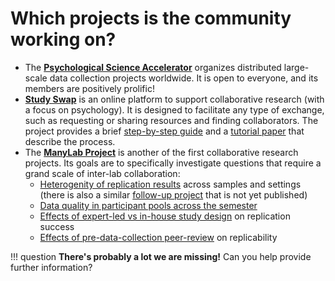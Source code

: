 # Which projects is the community working on?

* The [**Psychological Science Accelerator**](https://psysciacc.org/) organizes distributed large-scale data collection projects worldwide. It is open to everyone, and its members are positively prolific!
* [**Study Swap**](https://osf.io/9aj5g/) is an online platform to support collaborative research (with a focus on psychology). It is designed to facilitate any type of exchange, such as requesting or sharing resources and finding collaborators. The project provides a brief [step-by-step guide](https://twitter.com/Study_Swap/status/1016501689959047168) and a [tutorial paper](https://psyarxiv.com/wqhbj/) that describe the process.
* The [**ManyLab Project**](https://osf.io/89vqh/) is another of the first collaborative research projects. Its goals are to specifically investigate questions that require a grand scale of inter-lab collaboration:
    * [Heterogenity of replication results](https://osf.io/ebmf8/) across samples and settings (there is also a similar [follow-up project](https://osf.io/8cd4r/) that is not yet published)
    * [Data quality in participant pools across the semester](https://osf.io/csygd/)
    * [Effects of expert-led vs in-house study design](https://osf.io/8ccnw/) on replication success
    * [Effects of pre-data-collection peer-review](https://osf.io/7a6rd/) on replicability

!!! question
    **There's probably a lot we are missing!** Can you help provide further information?
